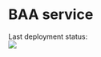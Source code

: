 # BAA service

Last deployment status: <br>
<img src="https://github.com/ChanTerelLy/broker-account-analist/actions/workflows/pipline.yml/badge.svg?branch=master"></img>
